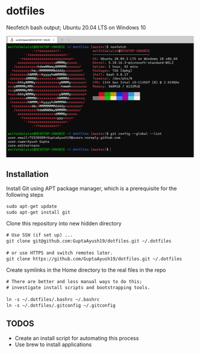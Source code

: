 # dotfiles
Neofetch bash output; Ubuntu 20.04 LTS on Windows 10

![neofetch bash output; Ubuntu 20.04 LTS on Windows 10](./images/neofetch.png)
## Installation
Install Git using APT package manager, which is a prerequisite for the following steps
```
sudo apt-get update
sudo apt-get install git
```
Clone this repository into new hidden directory
```
# Use SSH (if set up) ...
git clone git@github.com:GuptaAyush19/dotfiles.git ~/.dotfiles

# or use HTTPS and switch remotes later.
git clone https://github.com/GuptaAyush19/dotfiles.git ~/.dotfiles
```
Create symlinks in the Home directory to the real files in the repo
```
# There are better and less manual ways to do this;
# investigate install scripts and bootstrapping tools.

ln -s ~/.dotfiles/.bashrc ~/.bashrc
ln -s ~/.dotfiles/.gitconfig ~/.gitconfig
```

## TODOS
* Create an install script for automating this process
* Use brew to install applications